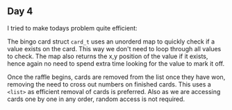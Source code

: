 ## Day 4

I tried to make todays problem quite efficient:

The bingo card struct `card_t` uses an unorderd map to quickly check if a value exists on the card. This way we don't need to loop through all values to check. The map also returns the x,y position of the value if it exists, hence again no need to spend extra time looking for the value to mark it off.

Once the raffle begins, cards are removed from the list once they have won, removing the need to cross out numbers on finished cards. This uses a `<list>` as efficient removal of cards is preferred. Also as we are accessing cards one by one in any order, random access is not required. 

